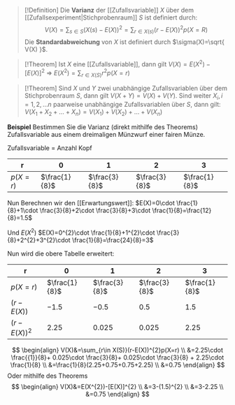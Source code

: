 >[!Definition]
>Die **Varianz** der [[Zufallsvariable]] $X$ über dem [[Zufallsexperiment|Stichprobenraum]] $S$ ist definiert durch:
>$$
>V(X)=\sum_{s\in S}(X(s)-E(X))^{2} = \sum_{r\in X(s)}(r-E(X))^{2}p(X=R)
>$$
>Die **Standardabweichung** von $X$ ist definiert durch $\sigma(X)=\sqrt{ V(X) }$.

>[!Theorem]
Ist $X$ eine [[Zufallsvariable]], dann gilt $V(X)=E(X^{2})-[E(X)]^{2}$
=> $E(X^{2})=\sum_{r\in X(S)}r^{2}p(X=r)$

>[!Theorem]
>Sind $X$ und $Y$ zwei unabhängige Zufallsvariablen über dem Stichprobenraum $S$, dann gilt $V(X+Y)=V(X)+V(Y)$. Sind weiter $X_{i}, i=1,2,\dots n$ paarweise unabhängige Zufallsvariablen über $S$, dann gilt:
>$V(X_{1}+X_{2}+\dots+X_{n})=V(X_{1})+V(X_{2})+\dots+V(X_{n})$




**Beispiel**
Bestimmen Sie die Varianz (direkt mithilfe des Theorems) Zufallsvariable aus einem dreimaligen Münzwurf einer fairen Münze.

Zufallsvariable = Anzahl Kopf 

| r        | 0             | 1             | 2             | 3             |
| -------- | ------------- | ------------- | ------------- | ------------- |
| $p(X=r)$ | $\frac{1}{8}$ | $\frac{3}{8}$ | $\frac{3}{8}$ | $\frac{1}{8}$ |
Nun Berechnen wir den [[Erwartungswert]]:
$E(X)=0\cdot \frac{1}{8}+1\cdot \frac{3}{8}+2\cdot \frac{3}{8}+3\cdot \frac{1}{8}=\frac{12}{8}=1.5$

Und $E(X^{2})$
$E(X)=0^{2}\cdot \frac{1}{8}+1^{2}\cdot \frac{3}{8}+2^{2}+3^{2}\cdot \frac{1}{8}=\frac{24}{8}=3$

Nun wird die obere Tabelle erweitert:

| r              | 0             | 1             | 2             | 3             |
| -------------- | ------------- | ------------- | ------------- | ------------- |
| $p(X=r)$       | $\frac{1}{8}$ | $\frac{3}{8}$ | $\frac{3}{8}$ | $\frac{1}{8}$ |
| $(r-E(X))$     | $-1.5$        | $-0.5$        | $0.5$         | $1.5$         |
| $(r-E(X))^{2}$ | $2.25$        | $0.025$       | $0.025$       | $2.25$        |

$$
\begin{align}
V(X)&=\sum_{r\in X(S)}(r-E(X))^{2}p(X=r) \\
&=2.25\cdot \frac{{1}}{8}+ 0.025\cdot \frac{3}{8}+ 0.025\cdot \frac{3}{8} + 2.25\cdot \frac{1}{8} \\
&=\frac{1}{8}(2.25+0.75+0.75+2.25) \\
&=0.75
\end{align}
$$
Oder mithilfe des Theorems
$$
\begin{align}
V(X)&=E(X^{2})-[E(X)]^{2} \\
&=3-(1.5)^{2} \\
&=3-2.25 \\
&=0.75
\end{align}
$$

